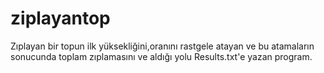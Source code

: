 # ziplayantop
Zıplayan bir topun ilk yüksekliğini,oranını rastgele atayan ve bu atamaların sonucunda toplam zıplamasını ve aldığı yolu Results.txt'e yazan program.
